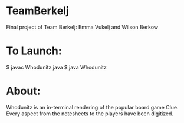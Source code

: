 # TeamBerkelj
Final project of Team Berkelj: Emma Vukelj and Wilson Berkow

# To Launch:
$ javac Whodunitz.java
$ java Whodunitz

# About:
Whodunitz is an in-terminal rendering of the popular board game Clue. Every
aspect from the notesheets to the players have been digitized.
